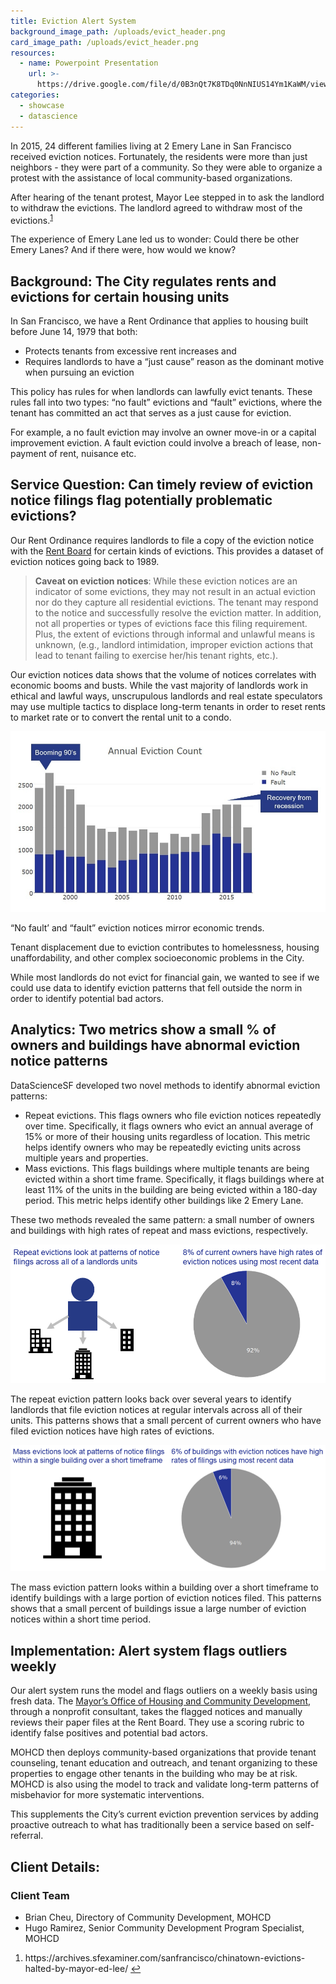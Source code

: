 ```yaml
---
title: Eviction Alert System
background_image_path: /uploads/evict_header.png
card_image_path: /uploads/evict_header.png
resources:
  - name: Powerpoint Presentation
    url: >-
      https://drive.google.com/file/d/0B3nQt7K8TDq0NnNIUS14Ym1KaWM/view?usp=sharing
categories:
  - showcase
  - datascience
---
```



In 2015, 24 different families living at 2 Emery Lane in San Francisco received eviction notices. Fortunately, the residents were more than just neighbors - they were part of a community. So they were able to organize a protest with the assistance of local community-based organizations.

After hearing of the tenant protest, Mayor Lee stepped in to ask the landlord to withdraw the evictions. The landlord agreed to withdraw most of the evictions.<sup id="fnref:1"><a class="footnote" href="#fn:1">1</a></sup>

The experience of Emery Lane led us to wonder: Could there be other Emery Lanes? And if there were, how would we know?

## Background: The City regulates rents and evictions for certain housing units

In San Francisco, we have a Rent Ordinance that applies to housing built before June 14, 1979 that both:

* Protects tenants from excessive rent increases and
* Requires landlords to have a “just cause” reason as the dominant motive when pursuing an eviction

This policy has rules for when landlords can lawfully evict tenants. These rules fall into two types: “no fault” evictions and “fault” evictions, where the tenant has committed an act that serves as a just cause for eviction.

For example, a no fault eviction may involve an owner move-in or a capital improvement eviction. A fault eviction could involve a breach of lease, non-payment of rent, nuisance etc.

## Service Question: Can timely review of eviction notice filings flag potentially problematic evictions?

Our Rent Ordinance requires landlords to file a copy of the eviction notice with the [Rent Board](sfrb.org) for certain kinds of evictions. This provides a dataset of eviction notices going back to 1989.

> **Caveat on eviction notices**: While these eviction notices are an indicator of some evictions, they may not result in an actual eviction nor do they capture all residential evictions. The tenant may respond to the notice and successfully resolve the eviction matter. In addition, not all properties or types of evictions face this filing requirement. Plus, the extent of evictions through informal and unlawful means is unknown, (e.g., landlord intimidation, improper eviction actions that lead to tenant failing to exercise her/his tenant rights, etc.).

Our eviction notices data shows that the volume of notices correlates with economic booms and busts. While the vast majority of landlords work in ethical and lawful ways, unscrupulous landlords and real estate speculators may use multiple tactics to displace long-term tenants in order to reset rents to market rate or to convert the rental unit to a condo.

![Stacked bar chart showing eviction notices from the late 1990's through 2017 by fault and no fault.](/uploads/versions/evict-chart---no-fault-fault---x----990-568x---.jpg)

<figcaption>&ldquo;No fault&rsquo; and &ldquo;fault&rdquo; eviction notices mirror economic trends.</figcaption>

Tenant displacement due to eviction contributes to homelessness, housing unaffordability, and other complex socioeconomic problems in the City.

While most landlords do not evict for financial gain, we wanted to see if we could use data to identify eviction patterns that fell outside the norm in order to identify potential bad actors.

## Analytics: Two metrics show a small % of owners and buildings have abnormal eviction notice patterns

DataScienceSF developed two novel methods to identify abnormal eviction patterns:

* Repeat evictions. This flags owners who file eviction notices repeatedly over time. Specifically, it flags owners who evict an annual average of 15% or more of their housing units regardless of location. This metric helps identify owners who may be repeatedly evicting units across multiple years and properties.
* Mass evictions. This flags buildings where multiple tenants are being evicted within a short time frame. Specifically, it flags buildings where at least 11% of the units in the building are being evicted within a 180-day period. This metric helps identify other buildings like 2 Emery Lane.

These two methods revealed the same pattern: a small number of owners and buildings with high rates of repeat and mass evictions, respectively.

![Image of a landlord with multiple properties and a pie chart showing 8% of current owners have high rates of eviction notices using most recent data.](/uploads/versions/evictions-repeatpattern---x----942-415x---.PNG)

<figcaption>The repeat eviction pattern looks back over several years to identify landlords that file eviction notices at regular intervals across all of their units. This patterns shows that a small percent of current owners who have filed eviction notices have high rates of evictions.</figcaption>

![Image of building and a pie chart showing 6% of buildings with eviction notices have high rates of filings using most recent data.](/uploads/versions/evictions-masspattern---x----1007-405x---.PNG)

<figcaption>The mass eviction pattern looks within a building over a short timeframe to identify buildings with a large portion of eviction notices filed. This patterns shows that a small percent of buildings issue a large number of eviction notices within a short time period.</figcaption>

## Implementation: Alert system flags outliers weekly

Our alert system runs the model and flags outliers on a weekly basis using fresh data. The [Mayor’s Office of Housing and Community Development](http://sfmohcd.org/), through a nonprofit consultant, takes the flagged notices and manually reviews their paper files at the Rent Board. They use a scoring rubric to identify false positives and potential bad actors.

MOHCD then deploys community-based organizations that provide tenant counseling, tenant education and outreach, and tenant organizing to these properties to engage other tenants in the building who may be at risk. MOHCD is also using the model to track and validate long-term patterns of misbehavior for more systematic interventions.

This supplements the City’s current eviction prevention services by adding proactive outreach to what has traditionally been a service based on self-referral.

## Client Details:

### Client Team

* Brian Cheu, Directory of Community Development, MOHCD
* Hugo Ramirez, Senior Community Development Program Specialist, MOHCD

<div class="footnotes"><ol><li id="fn:1"><p>https://archives.sfexaminer.com/sanfrancisco/chinatown-evictions-halted-by-mayor-ed-lee/ <a class="reversefootnote" href="#fnref:1">↩</a></p></li></ol></div>